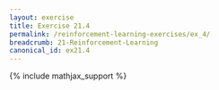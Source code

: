 ```yaml
---
layout: exercise
title: Exercise 21.4
permalink: /reinforcement-learning-exercises/ex_4/
breadcrumb: 21-Reinforcement-Learning
canonical_id: ex21.4
---
```


{% include mathjax_support %}
